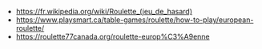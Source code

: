- https://fr.wikipedia.org/wiki/Roulette_(jeu_de_hasard)
- https://www.playsmart.ca/table-games/roulette/how-to-play/european-roulette/
- https://roulette77canada.org/roulette-europ%C3%A9enne